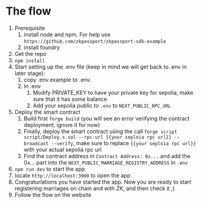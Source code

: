 # The flow

1. Prerequisite
   1. install node and npm. For help use `https://github.com/zkpassport/zkpassport-sdk-example`
   2. install foundry
2. Get the repo
3. `npm install`
4. Start setting up the .env file (keep in mind we will get back to .env in later stage):
   1. copy .env.example to .env. 
   2. In .env
      1. Modify PRIVATE_KEY to have your private key for sepolia, make sure that it has some balance
      2. Add your sepolia public to `.env` to `NEXT_PUBLIC_RPC_URL` 
5. Deploy the smart contract
   1. Build first `forge build` (you will see an error verifying the contract deployment, ignore it for now)
   2. Finally, deploy the smart contract using the call `forge script script/Deploy.s.sol --rpc-url {{your seploia rpc url}} --broadcast --verify`, make sure to replace `{{your seploia rpc url}}` with your actual sepolia rpc url
   3. Find the contract address in `Contract Address: 0x...` and add the 0x... part into the `NEXT_PUBLIC_MARRIAGE_REGISTRY_ADDRESS` in `.env`
6. `npm run dev` to start the app
7. locate `http://localhost:3000` to open the app
8.  Congraturlations you have started the app. Now you are ready to start registering marriages on chain and with ZK, and then check it ;)
9.  Follow the flow on the website